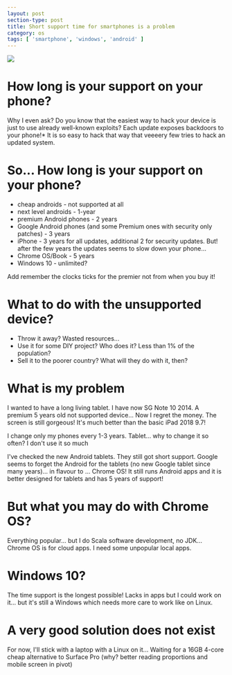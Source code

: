 ```yaml
---
layout: post
section-type: post
title: Short support time for smartphones is a problem
category: os
tags: [ 'smartphone', 'windows', 'android' ]
---
```


![](https://cdn-images-1.medium.com/max/1200/1*TMRayUTb65ScYlvwYz1JPA.jpeg)

# How long is your support on your phone?
Why I even ask? Do you know that the easiest way to hack your device is just to use already well-known exploits? Each update exposes backdoors to your phone!* It is so easy to hack that way that veeeery few tries to hack an updated system.

# So... How long is your support on your phone?
* cheap androids - not supported at all
* next level androids - 1-year
* premium Android phones - 2 years
* Google Android phones (and some Premium ones with security only patches) - 3 years
* iPhone - 3 years for all updates, additional 2 for security updates. But! after the few years the updates seems to slow down your phone...
* Chrome OS/Book - 5 years
* Windows 10 - unlimited?

Add remember the clocks ticks for the premier not from when you buy it!

# What to do with the unsupported device?
* Throw it away? Wasted resources...
* Use it for some DIY project? Who does it? Less than 1% of the population?
* Sell it to the poorer country? What will they do with it, then?

# What is my problem
I wanted to have a long living tablet. I have now SG Note 10 2014. A premium 5 years old not supported device... Now I regret the money. The screen is still gorgeous! It's much better than the basic iPad 2018 9.7!

I change only my phones every 1-3 years. Tablet... why to change it so often? I don't use it so much

I've checked the new Android tablets. They still got short support. Google seems to forget the Android for the tablets (no new Google tablet since many years)... in flavour to ... Chrome OS! It still runs Android apps and it is better designed for tablets and has 5 years of support!


# But what you may do with Chrome OS?
Everything popular... but I do Scala software development, no JDK... Chrome OS is for cloud apps. I need some unpopular local apps.

# Windows 10?
The time support is the longest possible! Lacks in apps but I could work on it... but it's still a Windows which needs more care to work like on Linux.

# A very good solution does not exist
For now, I'll stick with a laptop with a Linux on it... Waiting for a 16GB 4-core cheap alternative to Surface Pro (why? better reading proportions and mobile screen in pivot)
